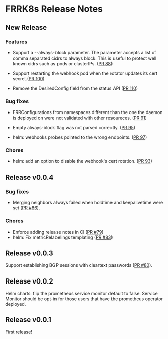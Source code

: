 # FRRK8s Release Notes

## New Release

### Features

- Support a --always-block parameter. The parameter accepts a list of comma separated cidrs to always block. This is useful to protect well known cidrs such as pods or clusterIPs. ([PR 88](https://github.com/metallb/frr-k8s/pull/88))
- Support restarting the webhook pod when the rotator updates its cert secret.([PR 100](https://github.com/metallb/frr-k8s/pull/100)) 

- Remove the DesiredConfig field from the status API ([PR 110](https://github.com/metallb/frr-k8s/pull/110))

### Bug fixes

- FRRConfigurations from namespaces different than the one the daemon is deployed on were not validated with other resoureces. ([PR 91](https://github.com/metallb/frr-k8s/pull/91))

- Empty always-block flag was not parsed correctly. ([PR 95](https://github.com/metallb/frr-k8s/pull/95))

- helm: webhooks probes pointed to the wrong endpoints. ([PR 97](https://github.com/metallb/frr-k8s/pull/97))

### Chores

- helm: add an option to disable the webhook's cert rotation. ([PR 93](https://github.com/metallb/frr-k8s/pull/93))

## Release v0.0.4

### Bug fixes

- Merging neighbors always failed when holdtime and keepalivetime were set ([PR #86](https://github.com/metallb/frr-k8s/pull/86)).

### Chores

- Enforce adding release notes in CI ([PR #79](https://github.com/metallb/frr-k8s/pull/79))
- helm: Fix metricRelabelings templating ([PR #83](https://github.com/metallb/frr-k8s/pull/83))

## Release v0.0.3

Support establishing BGP sessions with cleartext passwords ([PR #80](https://github.com/metallb/frr-k8s/pull/80)).

## Release v0.0.2

Helm charts: flip the prometheus service monitor default to false. Service Monitor should be opt-in for those users that have
the prometheus operator deployed.

## Release v0.0.1

First release!
